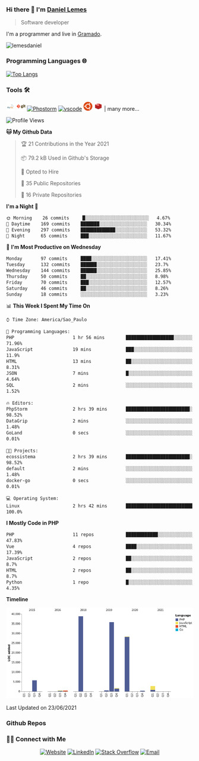 
### Hi there 👋 I'm [Daniel Lemes](https://daniel.lemes.dev)
> Software developer

I'm a programmer and live in [Gramado](https://www.gramadoinesquecivel.tur.br/).



<img src="https://komarev.com/ghpvc/?username=lemesdaniel" alt="lemesdaniel" />


### Programming Languages 🌐

[![Top Langs](https://github-readme-stats.vercel.app/api/top-langs/?username=lemesdaniel&layout=compact)](https://github.com/lemesdaniel)
 
### Tools 🛠️

[<img src="https://raw.githubusercontent.com/github/explore/80688e429a7d4ef2fca1e82350fe8e3517d3494d/topics/mysql/mysql.png" alt="mysql" width="24">](https://www.mysql.com/)  [<img src="https://raw.githubusercontent.com/github/explore/80688e429a7d4ef2fca1e82350fe8e3517d3494d/topics/git/git.png" alt="Git" width="24">](https://git-scm.com/)   [<img src="https://logonoid.com/images/phpstorm-logo.png" alt="Phpstorm" width="24">](https://www.jetbrains.com/phpstorm/)  [<img src="https://upload.wikimedia.org/wikipedia/commons/thumb/2/2d/Visual_Studio_Code_1.18_icon.svg/1200px-Visual_Studio_Code_1.18_icon.svg.png" alt="vscode" width="24">](https://code.visualstudio.com/)  [<img src="https://raw.githubusercontent.com/github/explore/80688e429a7d4ef2fca1e82350fe8e3517d3494d/topics/ubuntu/ubuntu.png" alt="Ubuntu" width="24">](https://ubuntu.com/)    [<img src="https://raw.githubusercontent.com/github/explore/80688e429a7d4ef2fca1e82350fe8e3517d3494d/topics/redis/redis.png" alt="Redis" width="24">](https://redis.io/) | many more...


<!--START_SECTION:waka-->
![Profile Views](http://img.shields.io/badge/Profile%20Views-81-blue)

**🐱 My Github Data** 

> 🏆 21 Contributions in the Year 2021
 > 
> 📦 79.2 kB Used in Github's Storage 
 > 
> 💼 Opted to Hire
 > 
> 📜 35 Public Repositories 
 > 
> 🔑 16 Private Repositories  
 > 
**I'm a Night 🦉** 

```text
🌞 Morning    26 commits     █░░░░░░░░░░░░░░░░░░░░░░░░   4.67% 
🌆 Daytime    169 commits    ███████░░░░░░░░░░░░░░░░░░   30.34% 
🌃 Evening    297 commits    █████████████░░░░░░░░░░░░   53.32% 
🌙 Night      65 commits     ███░░░░░░░░░░░░░░░░░░░░░░   11.67%

```
📅 **I'm Most Productive on Wednesday** 

```text
Monday       97 commits     ████░░░░░░░░░░░░░░░░░░░░░   17.41% 
Tuesday      132 commits    ██████░░░░░░░░░░░░░░░░░░░   23.7% 
Wednesday    144 commits    ██████░░░░░░░░░░░░░░░░░░░   25.85% 
Thursday     50 commits     ██░░░░░░░░░░░░░░░░░░░░░░░   8.98% 
Friday       70 commits     ███░░░░░░░░░░░░░░░░░░░░░░   12.57% 
Saturday     46 commits     ██░░░░░░░░░░░░░░░░░░░░░░░   8.26% 
Sunday       18 commits     ░░░░░░░░░░░░░░░░░░░░░░░░░   3.23%

```


📊 **This Week I Spent My Time On** 

```text
⌚︎ Time Zone: America/Sao_Paulo

💬 Programming Languages: 
PHP                      1 hr 56 mins        ██████████████████░░░░░░░   71.96% 
JavaScript               19 mins             ███░░░░░░░░░░░░░░░░░░░░░░   11.9% 
HTML                     13 mins             ██░░░░░░░░░░░░░░░░░░░░░░░   8.31% 
JSON                     7 mins              █░░░░░░░░░░░░░░░░░░░░░░░░   4.64% 
SQL                      2 mins              ░░░░░░░░░░░░░░░░░░░░░░░░░   1.52%

🔥 Editors: 
PhpStorm                 2 hrs 39 mins       ████████████████████████░   98.52% 
DataGrip                 2 mins              ░░░░░░░░░░░░░░░░░░░░░░░░░   1.48% 
GoLand                   0 secs              ░░░░░░░░░░░░░░░░░░░░░░░░░   0.01%

🐱‍💻 Projects: 
ecossistema              2 hrs 39 mins       ████████████████████████░   98.52% 
default                  2 mins              ░░░░░░░░░░░░░░░░░░░░░░░░░   1.48% 
docker-go                0 secs              ░░░░░░░░░░░░░░░░░░░░░░░░░   0.01%

💻 Operating System: 
Linux                    2 hrs 42 mins       █████████████████████████   100.0%

```

**I Mostly Code in PHP** 

```text
PHP                      11 repos            ████████████░░░░░░░░░░░░░   47.83% 
Vue                      4 repos             ████░░░░░░░░░░░░░░░░░░░░░   17.39% 
JavaScript               2 repos             ██░░░░░░░░░░░░░░░░░░░░░░░   8.7% 
HTML                     2 repos             ██░░░░░░░░░░░░░░░░░░░░░░░   8.7% 
Python                   1 repo              █░░░░░░░░░░░░░░░░░░░░░░░░   4.35%

```


**Timeline**

![Chart not found](https://raw.githubusercontent.com/lemesdaniel/lemesdaniel/main/charts/bar_graph.png) 


 Last Updated on 23/06/2021
<!--END_SECTION:waka-->

### Github Repos

<h3> 🤝🏻 Connect with Me </h3>

<p align="center">
<a href="https://daniel.lemes.dev" target="_blank"><img alt="Website" src="https://img.shields.io/badge/Website-daniel.lemes.dev-blue?style=flat&logo=google-chrome"></a>
<a href="https://www.linkedin.com/in/daniel-lemes/" target="_blank"><img alt="LinkedIn" src="https://img.shields.io/badge/LinkedIn-@lemesdaniel-blue?style=flat&logo=linkedin"></a>
<a href="https://stackoverflow.com/users/994/daniel-lemes?tab=profile" target="_blank"><img alt="Stack Overflow" src="https://img.shields.io/badge/Stackoverflow-Daniel%20Lemes-blue?style=flat&logo=stackoverflow"></a>
<a href="mailto:dlemesdev@gmail.com"><img alt="Email" src="https://img.shields.io/badge/Email-dlemesdev@gmail.com-blue?style=flat&logo=gmail"></a>
</p>
